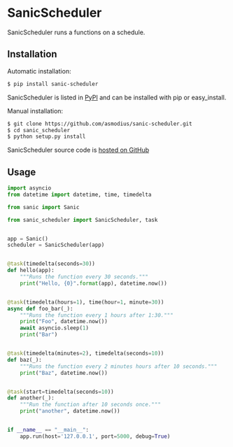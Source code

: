 # SanicScheduler

SanicScheduler runs a functions on a schedule.

## Installation

Automatic installation:
```bash
$ pip install sanic-scheduler
```

SanicScheduler is listed in [PyPI](https://pypi.python.org/pypi/sanic-scheduler) and can be installed with pip or easy_install.

Manual installation:
```bash
$ git clone https://github.com/asmodius/sanic-scheduler.git
$ cd sanic_scheduler
$ python setup.py install
```

SanicScheduler source code is [hosted on GitHub](https://github.com/asmodius/sanic-scheduler)

## Usage

```python
import asyncio
from datetime import datetime, time, timedelta

from sanic import Sanic

from sanic_scheduler import SanicScheduler, task


app = Sanic()
scheduler = SanicScheduler(app)


@task(timedelta(seconds=30))
def hello(app):
    """Runs the function every 30 seconds."""
    print("Hello, {0}".format(app), datetime.now())


@task(timedelta(hours=1), time(hour=1, minute=30))
async def foo_bar(_):
    """Runs the function every 1 hours after 1:30."""
    print("Foo", datetime.now())
    await asyncio.sleep(1)
    print("Bar")


@task(timedelta(minutes=2), timedelta(seconds=10))
def baz(_):
    """Runs the function every 2 minutes hours after 10 seconds."""
    print("Baz", datetime.now())


@task(start=timedelta(seconds=10))
def another(_):
    """Run the function after 10 seconds once."""
    print("another", datetime.now())


if __name__ == "__main__":
    app.run(host='127.0.0.1', port=5000, debug=True)
```
